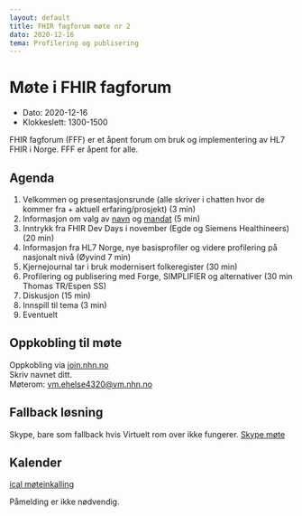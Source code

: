 ```yaml
---
layout: default
title: FHIR fagforum møte nr 2
dato: 2020-12-16
tema: Profilering og publisering
---
```


# Møte i FHIR fagforum

* Dato: 2020-12-16
* Klokkeslett: 1300-1500

FHIR fagforum (FFF) er et åpent forum om bruk og implementering av HL7 FHIR i Norge. FFF er åpent for alle.

## Agenda

1. Velkommen og presentasjonsrunde (alle skriver i chatten hvor de kommer fra + aktuell erfaring/prosjekt) (3 min)
2. Informasjon om valg  av [navn](https://github.com/HL7Norway/best-practice/issues/52) og [mandat](../mandat.md) (5 min)
3. Inntrykk fra FHIR Dev Days i november (Egde og Siemens Healthineers) (20 min)
4. Informasjon fra HL7 Norge, nye basisprofiler og videre profilering på nasjonalt nivå (Øyvind 7 min)
5. Kjernejournal tar i bruk modernisert folkeregister (30 min)
6. Profilering og publisering med Forge, SIMPLIFIER og alternativer (30 min Thomas TR/Espen SS)
7. Diskusjon (15 min)
8. Innspill til tema (3 min)
9. Eventuelt

## Oppkobling til møte

Oppkobling via [join.nhn.no](http://join.nhn.no)  
Skriv navnet ditt.  
Møterom: vm.ehelse4320@vm.nhn.no

## Fallback løsning

Skype, bare som fallback hvis Virtuelt rom over ikke fungerer.
[Skype møte](https://meet.ehelse.no/thomas.tveit.rosenlund/JY6LJC2Q)

## Kalender

[ical møteinkalling](ical/2020-12-16-FHIR-fagforum-2.ics)

Påmelding er ikke nødvendig.
